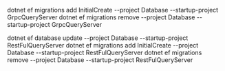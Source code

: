 ﻿dotnet ef migrations add InitialCreate --project Database --startup-project GrpcQueryServer
dotnet ef migrations remove  --project Database --startup-project GrpcQueryServer

dotnet ef database update --project Database --startup-project RestFulQueryServer
dotnet ef migrations add InitialCreate --project Database --startup-project RestFulQueryServer
dotnet ef migrations remove  --project Database --startup-project RestFulQueryServer




